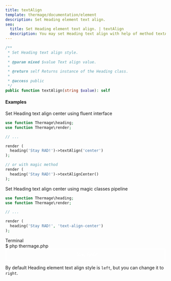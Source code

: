 ```yaml
---
title: textAlign
template: thermage/documentation/element
description: Set Heading element text align.
seo:
  title: Set Heading element text align. | textAlign
  description: You may set Heading text align with help of method textAlign
---
```


```php
/**
 * Set Heading text align style.
 *
 * @param mixed $value Text align value.
 *
 * @return self Returns instance of the Heading class.
 *
 * @access public
 */
public function textAlign(string $value): self
```

#### Examples

Set Heading text align center using fluent interface
```php
use function Thermage\heading;
use function Thermage\render;

// ...

render (
  heading('Stay RAD!')->textAlign('center')
);

// or with magic method
render (
  heading('Stay RAD!')->textAlignCenter()
);
```

Set Heading text align center using magic classes pipeline
```php
use function Thermage\heading;
use function Thermage\render;

// ...

render (
  heading('Stay RAD!', 'text-align-center')
);
```

<div class="terminal">
  <div class="terminal-header">Terminal</div>
  <div class="terminal-body">
    <div class="terminal-command">$ php thermage.php</div>
    <div class="el-heading" style="width: 100%; color: white; text-align: center;"><div style="border: 1px solid white!important;"><div style="margin: 1px; border: 1px solid white!important; padding-left: 10px; padding-top: 7px; padding-bottom:7px; color: white;">Stay RAD!</div></div></div>
  </div>
</div>

By default Heading element text align style is `left`, but you can change it to `right`.